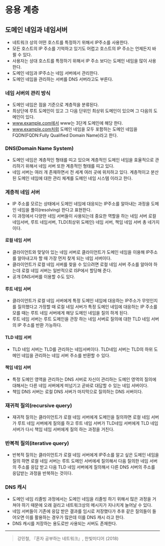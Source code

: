 # 응용 계층 

## 도메인 네임과 네임서버 
- 네트워크 상의 어떤 호스트를 특정하기 위해서 IP주소를 사용한다. 
- 모든 호스트의 IP 주소를 기억하고 있기도 어렵고 호스트의 IP 주소는 언제든지 바뀔 수 있다. 
- 사용자는 상대 호스트를 특정하기 위해서 IP 주소 보다는 도메인 네임을 많이 사용한다. 
- 도메인 네임과 IP주소는 네임 서버에서 관리한다. 
- 도메인 네임을 관리하는 서버를 DNS 서버라고도 부른다. 

### 네임 서버의 관리 방식
- 도메인 네임은 점을 기준으로 계층적을 분류된다. 
- 최상단에 루트 도메인이 있고 그 다음 단위인 최상위 도메인이 있으며 그 다음의 도메인이 있다. 
- www.example.com에서 www는 3단계 도메인에 해당 한다. 
- www.example.com처럼 도메인 네임을 모두 포함하는 도메인 네임을 FQDN(FQDN:Fully Qualified Domain Name)라고 한다.

### DNS(Domain Name System)
- 도메인 네임은 계층적인 형태를 띠고 있으며 계층적인 도메인 네임을 효율적으로 관리하기 위해서 네임 서버 또한 계층적인 형태를 띠고 있다. 
- 네임 서버는 여러 개 존재하면서 전 세계 여러 곳에 위치하고 있다. 계층적이고 분산된 도메인 네임에 대한 관리 체계를 도메인 네임 시스템 이라고 한다.

### 계층적 네임 서버 
- IP 주소를 모르는 상태에서 도메인 네임에 대응되는 IP주소를 알아내는 과정을 도메인 네임을 풀이(resolving) 한다고 표현한다. 
- 이 과정에서 다양한 네임 서버들이 사용되는데 중요한 역할을 하는 네임 서버 로컬 네임서버, 루트 네임서버, TLD(최상위 도메인) 네임 서버, 책임 네임 서버 총 네가지 이다. 

#### 로컬 네임 서버 
- 클라이언트와 맞닿아 있는 네임 서버로 클라이언트가 도메인 네임을 이용해 IP주소를 알아내고자 할 때 가장 먼저 찾게 되는 네임 서버이다. 
- 클라이언트가 로컬 네임 서버를 찾을 수 있으려면 로컬 네임 서버 주소를 알아야 하는데 로컬 네임 서버는 일반적으로 ISP에서 할당해 준다. 
- 공개 DNS서버를 이용할 수도 있다. 

#### 루트 네임 서버 
- 클라이언트가 로컬 네임 서버에게 특정 도메인 네임에 대응하는 IP주소가 무엇인지를 질의했다고 가정할 때 로컬 네임 서버가 특정 도메인 네임에 대응하는 IP 주소를 모를 때는 루트 네임 서버에게 해당 도메인 네임을 질의 하게 된다. 
- 루트 네임 서버는 루트 도메인을 관장 하는 네임 서버로 질의에 대한 TLD 네임 서버의 IP 주소를 반환 가능하다. 

####  TLD 네임 서버 
- TLD 네임 서버는 TLD를 관리하는 네임서버이다. TLD네임 서버는 TLD의 하위 도메인 네임을 관리하는 네임 서버 주소를 반환할 수 있다. 

#### 책임 네임 서버 
- 특정 도메인 영역을 관리하는 DNS 서버로 자신이 관리하는 도메인 영역의 질의에 대해서는 다른 네임 서버에게 떠넘기고 곧바로 대답할 수 있는 네임 서버이다. 
- 책임 DNS 서버는 로컬 DNS 서버가 마지막으로 질의하는 DNS 서버이다. 

### 재귀적 질의(recursive query)
- 재귀적 질의는 클라이언트가 로컬 네임 서버에게 도메인을 질의하면 로컬 네임 서버가 루트 네임 서버에게 질의를 하고 루트 네임 서버가 TLD네임 서버에게 TLD 네임 서버가 다시 책임 네임 서버에게 질의 하는 과정을 거친다. 
  

### 반복적 질의(iterative query)
- 반복적 질의는 클라이언트가 로컬 네임 서버에게 IP주소를 알고 싶은 도메인 네임을 질의 하면 로컬 네임 서버는 루트 도메인 서버에세 질의해서 다음 질의한 네임 서버의 주소를 응답 받고 다음 TLD 네임 서버에게 질의해서 다른 DNS 서버의 주소를 응답받는 과정을 반복하는 것이다. 

### DNS 캐시 
- 도메인 네임 리졸빙 과정에서는 도메인 네임을 리졸빙 하기 위해서 많은 과정을 거쳐야 하기 때문에 오래 걸리고 네트워크상의 메시지가 지나치게 늘어날 수 있다. 
- 네임 서버들이 기존에 응답 받은 결과를 임시로 저장했다가 추후 같은 질의들이 들어오면 이를 활용하는 경우가 많은데 이를 DNS 캐시 라고 한다. 
- DNS 캐시를 저장하는 용도로만 사용되는 서버도 존재한다. 

--- 
> 강민철, 『혼자 공부하는 네트워크』, 한빛미디어 (2018)    

 